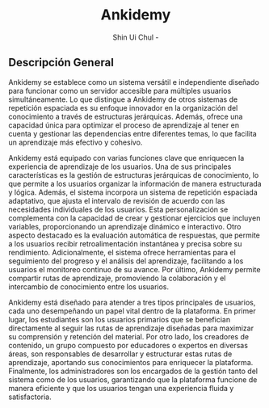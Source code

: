 <div align="center">

# **Ankidemy**

Shin Ui Chul -  

</div>


## Descripción General

Ankidemy se establece como un sistema versátil e independiente diseñado para funcionar como un servidor accesible para múltiples usuarios simultáneamente. Lo que distingue a Ankidemy de otros sistemas de repetición espaciada es su enfoque innovador en la organización del conocimiento a través de estructuras jerárquicas. Además, ofrece una capacidad única para optimizar el proceso de aprendizaje al tener en cuenta y gestionar las dependencias entre diferentes temas, lo que facilita un aprendizaje más efectivo y cohesivo.

Ankidemy está equipado con varias funciones clave que enriquecen la experiencia de aprendizaje de los usuarios. Una de sus principales características es la gestión de estructuras jerárquicas de conocimiento, lo que permite a los usuarios organizar la información de manera estructurada y lógica. Además, el sistema incorpora un sistema de repetición espaciada adaptativo, que ajusta el intervalo de revisión de acuerdo con las necesidades individuales de los usuarios. Esta personalización se complementa con la capacidad de crear y gestionar ejercicios que incluyen variables, proporcionando un aprendizaje dinámico e interactivo. Otro aspecto destacado es la evaluación automática de respuestas, que permite a los usuarios recibir retroalimentación instantánea y precisa sobre su rendimiento. Adicionalmente, el sistema ofrece herramientas para el seguimiento del progreso y el análisis del aprendizaje, facilitando a los usuarios el monitoreo continuo de su avance. Por último, Ankidemy permite compartir rutas de aprendizaje, promoviendo la colaboración y el intercambio de conocimiento entre los usuarios.

Ankidemy está diseñado para atender a tres tipos principales de usuarios, cada uno desempeñando un papel vital dentro de la plataforma. En primer lugar, los estudiantes son los usuarios primarios que se benefician directamente al seguir las rutas de aprendizaje diseñadas para maximizar su comprensión y retención del material. Por otro lado, los creadores de contenido, un grupo compuesto por educadores o expertos en diversas áreas, son responsables de desarrollar y estructurar estas rutas de aprendizaje, aportando sus conocimientos para enriquecer la plataforma. Finalmente, los administradores son los encargados de la gestión tanto del sistema como de los usuarios, garantizando que la plataforma funcione de manera eficiente y que los usuarios tengan una experiencia fluida y satisfactoria.
